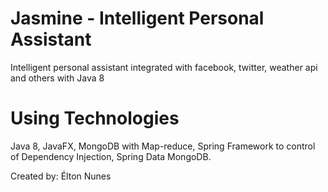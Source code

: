 # Jasmine - Intelligent Personal Assistant
Intelligent personal assistant integrated with facebook, twitter, weather api and others with Java 8

# Using Technologies
Java 8, JavaFX, MongoDB with Map-reduce, Spring Framework to control of Dependency Injection, Spring Data MongoDB.

Created by: Élton Nunes
